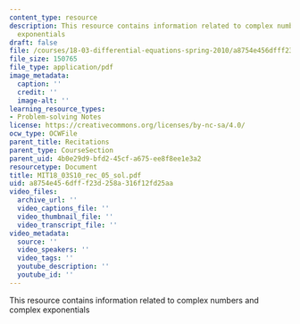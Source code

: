 ```yaml
---
content_type: resource
description: This resource contains information related to complex numbers and complex
  exponentials
draft: false
file: /courses/18-03-differential-equations-spring-2010/a8754e456dfff23d258a316f12fd25aa_MIT18_03S10_rec_05_sol.pdf
file_size: 150765
file_type: application/pdf
image_metadata:
  caption: ''
  credit: ''
  image-alt: ''
learning_resource_types:
- Problem-solving Notes
license: https://creativecommons.org/licenses/by-nc-sa/4.0/
ocw_type: OCWFile
parent_title: Recitations
parent_type: CourseSection
parent_uid: 4b0e29d9-bfd2-45cf-a675-ee8f8ee1e3a2
resourcetype: Document
title: MIT18_03S10_rec_05_sol.pdf
uid: a8754e45-6dff-f23d-258a-316f12fd25aa
video_files:
  archive_url: ''
  video_captions_file: ''
  video_thumbnail_file: ''
  video_transcript_file: ''
video_metadata:
  source: ''
  video_speakers: ''
  video_tags: ''
  youtube_description: ''
  youtube_id: ''
---
```

This resource contains information related to complex numbers and complex exponentials